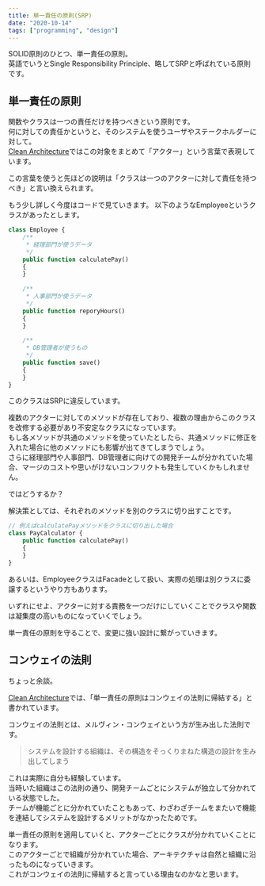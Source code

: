 ```yaml
---
title: 単一責任の原則(SRP)
date: "2020-10-14"
tags: ["programming", "design"]
---
```


SOLID原則のひとつ、単一責任の原則。  
英語でいうとSingle Responsibility Principle、略してSRPと呼ばれている原則です。

## 単一責任の原則

関数やクラスは一つの責任だけを持つべきという原則です。  
何に対しての責任かというと、そのシステムを使うユーザやステークホルダーに対して。  
<a href="https://www.amazon.co.jp/dp/B07FSBHS2V/ref=dp-kindle-redirect?_encoding=UTF8&btkr=1" target="_blank">Clean Architecture</a>ではこの対象をまとめて「アクター」という言葉で表現しています。

この言葉を使うと先ほどの説明は「クラスは一つのアクターに対して責任を持つべき」と言い換えられます。

もう少し詳しく今度はコードで見ていきます。
以下のようなEmployeeというクラスがあったとします。

```php
class Employee {
    /**
     * 経理部門が使うデータ
     */
    public function calculatePay()
    {
    }
  
    /**
     * 人事部門が使うデータ
     */
    public function reporyHours()
    {
    }
  
    /**
     * DB管理者が使うもの
     */
    public function save()
    {
    }
}
```

このクラスはSRPに違反しています。

複数のアクターに対してのメソッドが存在しており、複数の理由からこのクラスを改修する必要があり不安定なクラスになっています。    
もし各メソッドが共通のメソッドを使っていたとしたら、共通メソッドに修正を入れた場合に他のメソッドにも影響が出てきてしまうでしょう。    
さらに経理部門や人事部門、DB管理者に向けての開発チームが分かれていた場合、マージのコストや思いがけないコンフリクトも発生していくかもしれません。  

ではどうするか？

解決策としては、それぞれのメソッドを別のクラスに切り出すことです。

```php
// 例えばcalculatePayメソッドをクラスに切り出した場合
class PayCalculator {
    public function calculatePay()
    {
    }
}
```

あるいは、EmployeeクラスはFacadeとして扱い、実際の処理は別クラスに委譲するというやり方もあります。

いずれにせよ、アクターに対する責務を一つだけにしていくことでクラスや関数は凝集度の高いものになっていくでしょう。

単一責任の原則を守ることで、変更に強い設計に繋がっていきます。

## コンウェイの法則

ちょっと余談。

<a href="https://www.amazon.co.jp/dp/B07FSBHS2V/ref=dp-kindle-redirect?_encoding=UTF8&btkr=1" target="_blank">Clean Architecture</a>では、「単一責任の原則はコンウェイの法則に帰結する」と書かれています。

コンウェイの法則とは、メルヴィン・コンウェイという方が生み出した法則です。

> システムを設計する組織は、その構造をそっくりまねた構造の設計を生み出してしまう

これは実際に自分も経験しています。  
当時いた組織はこの法則の通り、開発チームごとにシステムが独立して分かれている状態でした。  
チームが機能ごとに分かれていたこともあって、わざわざチームをまたいで機能を連結してシステムを設計するメリットがなかったためです。

単一責任の原則を適用していくと、アクターごとにクラスが分かれていくことになります。  
このアクターごとで組織が分かれていた場合、アーキテクチャは自然と組織に沿ったものになっていきます。  
これがコンウェイの法則に帰結すると言っている理由なのかなと思います。
